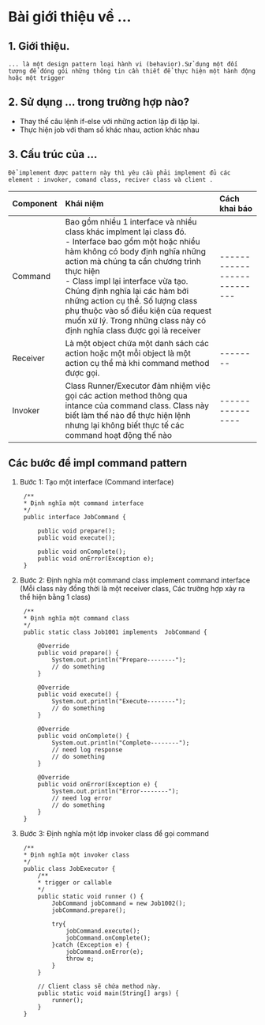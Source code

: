 # Bài giới thiệu về ...

## 1. Giới thiệu.
    ... là một design pattern loại hành vi (behavior).Sử dụng một đối tượng để đóng gói những thông tin cần thiết để thực hiện một hành động hoặc một trigger

## 2. Sử dụng ... trong trường hợp nào?
* Thay thế câu lệnh if-else với những action lặp đi lặp lại. 
* Thực hiện job với tham số khác nhau, action khác nhau 

## 3. Cấu trúc của ...

    Để implement được pattern này thì yêu cầu phải implement đủ các element : invoker, comand class, reciver class và client .
| Component |Khái niệm|Cách khai báo|
|:-----------|:-----------|:-------------|
|Command|Bao gồm nhiều 1 interface và nhiều class khác implment lại class đó.<br> - Interface bao gồm một hoặc nhiều hàm không có body định nghĩa những action mà chúng ta cần chương trình thực hiện <br> - Class impl lại interface vừa tạo. Chúng định nghĩa lại các hàm bởi những action cụ thể. Số lượng class phụ thuộc vào số điều kiện của request muốn xử lý. Trong những class này có định nghĩa class được gọi là receiver|---------------------------|
|Receiver| Là một object chứa một danh sách các action hoặc một mỗi object là một action cụ thể mà khi command method được gọi.   |--------|
| Invoker | Class Runner/Executor đảm nhiệm việc gọi các action method thông qua intance của command class. Class này biết làm thế nào để thực hiện lệnh nhưng lại không biết thực tế  các command hoạt động thế nào|----------------|

## Các bước để impl command pattern

1. Bước 1: Tạo một interface (Command interface)

        /**
        * Định nghĩa một command interface
        */
        public interface JobCommand {

            public void prepare();
            public void execute();

            public void onComplete();
            public void onError(Exception e);
        }

2. Bước 2: Định nghĩa một command class implement command interface (Mỗi class này đồng thời là một receiver class, Các trường hợp xảy ra thể hiện bằng 1 class)

        /**
        * Định nghĩa một command class
        */
        public static class Job1001 implements  JobCommand {

            @Override
            public void prepare() {
                System.out.println("Prepare--------");
                // do something
            }

            @Override
            public void execute() {
                System.out.println("Execute--------");
                // do something
            }

            @Override
            public void onComplete() {
                System.out.println("Complete--------");
                // need log response
                // do something
            }

            @Override
            public void onError(Exception e) {
                System.out.println("Error--------");
                // need log error
                // do something
            }
        }

3. Bước 3: Định nghĩa một lớp invoker class để gọi command

        /**
        * Định nghĩa một invoker class
        */
        public class JobExecutor {
            /**
            * trigger or callable
            */
            public static void runner () {
                JobCommand jobCommand = new Job1002();
                jobCommand.prepare();

                try{
                    jobCommand.execute();
                    jobCommand.onComplete();
                }catch (Exception e) {
                    jobCommand.onError(e);
                    throw e;
                }
            }

            // Client class sẽ chứa method này.
            public static void main(String[] args) {
                runner();
            }
        }